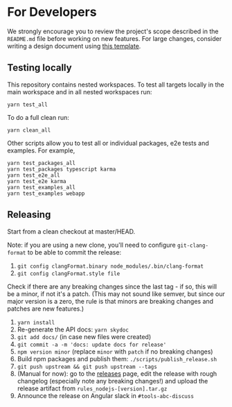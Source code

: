 # For Developers

We strongly encourage you to review the project's scope described in the `README.md` file before working on new features. For large changes, consider writing a design document using [this template](https://goo.gl/YCQttR).

## Testing locally

This repository contains nested workspaces. To test all targets locally in the main workspace and in all nested workspaces run:

```
yarn test_all
```

To do a full clean run:

```
yarn clean_all
```

Other scripts allow you to test all or individual packages, e2e tests and examples. For example,

```
yarn test_packages_all
yarn test_packages typescript karma
yarn test_e2e_all
yarn test_e2e karma
yarn test_examples_all
yarn test_examples webapp
```

## Releasing

Start from a clean checkout at master/HEAD.

Note: if you are using a new clone, you'll need to configure `git-clang-format` to be able to commit the release:

1. `git config clangFormat.binary node_modules/.bin/clang-format`
1. `git config clangFormat.style file`

Check if there are any breaking changes since the last tag - if so, this will be a minor, if not it's a patch.
(This may not sound like semver, but since our major version is a zero, the rule is that minors are breaking changes and patches are new features.)

1. `yarn install`
1. Re-generate the API docs: `yarn skydoc`
1. `git add docs/` (in case new files were created)
1. `git commit -a -m 'docs: update docs for release'`
1. `npm version minor` (replace `minor` with `patch` if no breaking changes)
1. Build npm packages and publish them: `./scripts/publish_release.sh`
1. `git push upstream && git push upstream --tags`
1. (Manual for now): go to the [releases] page, edit the release with rough changelog (especially note any breaking changes!) and upload the release artifact from `rules_nodejs-[version].tar.gz` 
1. Announce the release on Angular slack in `#tools-abc-discuss`

[releases]: https://github.com/bazelbuild/rules_nodejs/releases
